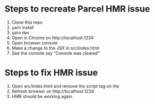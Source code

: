 # Steps to recreate Parcel HMR issue

1. Clone this repo
2. yarn install
3. yarn dev
4. Open in Chrome on http://localhost:1234
5. Open browser console
6. Make a change to the JSX in src/index.html
7. See the console say "Console was cleared"

# Steps to fix HMR issue

1. Open src/index.html and remove the script tag on the <head>
2. Refresh browser on http://localhost:1234
3. HMR should be working again
